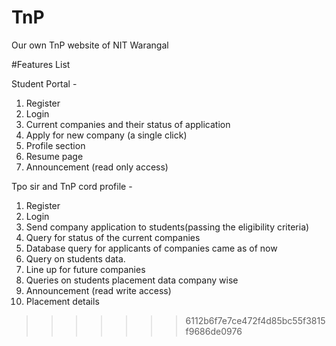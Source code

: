 
# TnP
Our own TnP website of NIT Warangal

#Features List

Student Portal -

1. Register 
2. Login 
3. Current companies and their status of application 
4. Apply for new company (a single click) 
5. Profile section 
6. Resume page
7. Announcement (read only access) 

Tpo sir and TnP cord profile -

1. Register 
2. Login
3. Send company application to students(passing the eligibility criteria)
4. Query for status of the current companies 
5. Database query for applicants of companies came as of now
6. Query on students data. 
7. Line up for future companies
8. Queries on students placement data company wise
9. Announcement (read write access) 
10. Placement details
>>>>>>> 6112b6f7e7ce472f4d85bc55f3815f9686de0976
